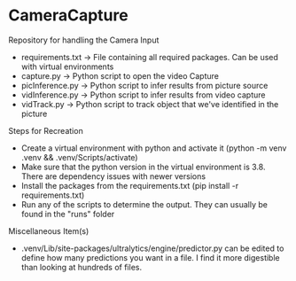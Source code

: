 # CameraCapture

Repository for handling the Camera Input

* requirements.txt -> File containing all required packages. Can be used with virtual environments
* capture.py -> Python script to open the video Capture
* picInference.py -> Python script to infer results from picture source
* vidInference.py -> Python script to infer results from video capture
* vidTrack.py -> Python script to track object that we've identified in the picture

Steps for Recreation

* Create a virtual environment with python and activate it (python -m venv .venv && .venv/Scripts/activate)
* Make sure that the python version in the virtual environment is 3.8. There are dependency issues with newer versions
* Install the packages from the requirements.txt (pip install -r requirements.txt)
* Run any of the scripts to determine the output. They can usually be found in the "runs" folder

Miscellaneous Item(s)

* .venv/Lib/site-packages/ultralytics/engine/predictor.py can be edited to define how many predictions you want in a file.
I find it more digestible than looking at hundreds of files.
